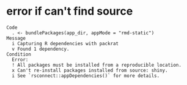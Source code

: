 # error if can't find source

    Code
      . <- bundlePackages(app_dir, appMode = "rmd-static")
    Message
      i Capturing R dependencies with packrat
      v Found 1 dependency.
    Condition
      Error:
      ! All packages must be installed from a reproducible location.
      x Can't re-install packages installed from source: shiny.
      i See `rsconnect::appDependencies()` for more details.


